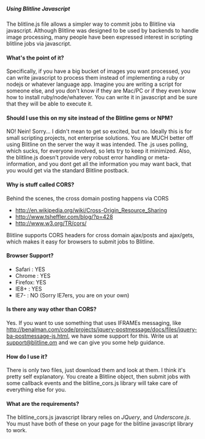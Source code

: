 ##### Using Blitline Javascript

The blitline.js file allows a simpler way to commit jobs to Blitline via javascript. Although Blitline was designed to be used by backends
to handle image processing, many people have been expressed interest in scripting blitline jobs via javascript.

#### What's the point of it?

Specifically, if you have a big bucket of images you want processed, you can write javascript to process them instead of implementing a ruby
or nodejs or whatever language app. Imagine you are writing a script for someone else, and you don't know if they are Mac/PC or if they even know
how to install ruby/node/whatever. You can write it in javascript and be sure that they will be able to execute it.

#### Should I use this on my site instead of the Blitline gems or NPM?

NO! Nein! Sorry... I didn't mean to get so excited, but no. Ideally this is for small scripting projects, not enterprise solutions. You are MUCH
better off using Blitline on the server the way it was intended. The .js uses polling, which sucks, for everyone involved, so lets try to keep it
minimized. Also, the blitline.js doesn't provide very robust error handling or meta-information, and you dont get all the information you may want back,
that you would get via the standard Blitline postback.

#### Why is stuff called CORS?

Behind the scenes, the cross domain posting happens via CORS
* http://en.wikipedia.org/wiki/Cross-Origin_Resource_Sharing
* http://www.tsheffler.com/blog/?p=428
* http://www.w3.org/TR/cors/

Blitline supports CORS headers for cross domain ajax/posts and ajax/gets, which makes it easy for browsers to submit jobs to Blitline.

#### Browser Support?

* Safari : YES
* Chrome : YES
* Firefox: YES
* IE8+   : YES
* IE7-   : NO (Sorry IE7ers, you are on your own)

#### Is there any way other than CORS?
Yes. If you want to use something that uses IFRAMEs messaging, like http://benalman.com/code/projects/jquery-postmessage/docs/files/jquery-ba-postmessage-js.html,
we have some support for this. Write us at support@blitline.om and we can give you some help guidance.

#### How do I use it?
There is only two files, just download them and look at them. I think it's pretty self explanatory. You create a Blitline object, then submit jobs with some callback
events and the blitline_cors.js library will take care of everything else for you.

#### What are the requirements?
The blitline_cors.js javascript library relies on *JQuery*, and *Underscore.js*. You must have both of these on your page for the blitline javascript library to work.





